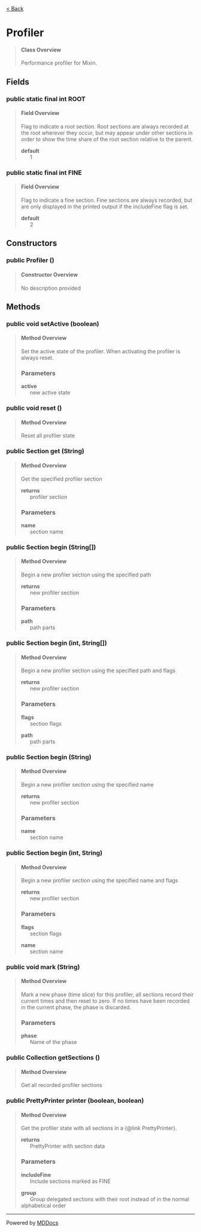 [< Back](../README.md)
# Profiler #
>#### Class Overview ####
>Performance profiler for Mixin.
## Fields ##
### public static final int ROOT ###
>#### Field Overview ####
>Flag to indicate a root section. Root sections are always recorded at the
 root wherever they occur, but may appear under other sections in order to
 show the time share of the root section relative to the parent.
>
>**default**<br />
>&nbsp;&nbsp;&nbsp;&nbsp;&nbsp;&nbsp;1
>
### public static final int FINE ###
>#### Field Overview ####
>Flag to indicate a fine section. Fine sections are always recorded, but
 are only displayed in the printed output if the includeFine flag is set.
>
>**default**<br />
>&nbsp;&nbsp;&nbsp;&nbsp;&nbsp;&nbsp;2
>
## Constructors ##
### public Profiler () ###
>#### Constructor Overview ####
>No description provided
>
## Methods ##
### public void setActive (boolean) ###
>#### Method Overview ####
>Set the active state of the profiler. When activating the profiler is
 always reset.
>
>### Parameters ###
>**active**<br />
>&nbsp;&nbsp;&nbsp;&nbsp;&nbsp;&nbsp;new active state
>
### public void reset () ###
>#### Method Overview ####
>Reset all profiler state
>
### public Section get (String) ###
>#### Method Overview ####
>Get the specified profiler section
>
>**returns**<br />
>&nbsp;&nbsp;&nbsp;&nbsp;&nbsp;&nbsp;profiler section
>
>### Parameters ###
>**name**<br />
>&nbsp;&nbsp;&nbsp;&nbsp;&nbsp;&nbsp;section name
>
### public Section begin (String[]) ###
>#### Method Overview ####
>Begin a new profiler section using the specified path
>
>**returns**<br />
>&nbsp;&nbsp;&nbsp;&nbsp;&nbsp;&nbsp;new profiler section
>
>### Parameters ###
>**path**<br />
>&nbsp;&nbsp;&nbsp;&nbsp;&nbsp;&nbsp;path parts
>
### public Section begin (int, String[]) ###
>#### Method Overview ####
>Begin a new profiler section using the specified path and flags
>
>**returns**<br />
>&nbsp;&nbsp;&nbsp;&nbsp;&nbsp;&nbsp;new profiler section
>
>### Parameters ###
>**flags**<br />
>&nbsp;&nbsp;&nbsp;&nbsp;&nbsp;&nbsp;section flags
>
>**path**<br />
>&nbsp;&nbsp;&nbsp;&nbsp;&nbsp;&nbsp;path parts
>
### public Section begin (String) ###
>#### Method Overview ####
>Begin a new profiler section using the specified name
>
>**returns**<br />
>&nbsp;&nbsp;&nbsp;&nbsp;&nbsp;&nbsp;new profiler section
>
>### Parameters ###
>**name**<br />
>&nbsp;&nbsp;&nbsp;&nbsp;&nbsp;&nbsp;section name
>
### public Section begin (int, String) ###
>#### Method Overview ####
>Begin a new profiler section using the specified name and flags
>
>**returns**<br />
>&nbsp;&nbsp;&nbsp;&nbsp;&nbsp;&nbsp;new profiler section
>
>### Parameters ###
>**flags**<br />
>&nbsp;&nbsp;&nbsp;&nbsp;&nbsp;&nbsp;section flags
>
>**name**<br />
>&nbsp;&nbsp;&nbsp;&nbsp;&nbsp;&nbsp;section name
>
### public void mark (String) ###
>#### Method Overview ####
>Mark a new phase (time slice) for this profiler, all sections record
 their current times and then reset to zero. If no times have been
 recorded in the current phase, the phase is discarded.
>
>### Parameters ###
>**phase**<br />
>&nbsp;&nbsp;&nbsp;&nbsp;&nbsp;&nbsp;Name of the phase
>
### public Collection getSections () ###
>#### Method Overview ####
>Get all recorded profiler sections
>
### public PrettyPrinter printer (boolean, boolean) ###
>#### Method Overview ####
>Get the profiler state with all sections in a {@link PrettyPrinter}.
>
>**returns**<br />
>&nbsp;&nbsp;&nbsp;&nbsp;&nbsp;&nbsp;PrettyPrinter with section data
>
>### Parameters ###
>**includeFine**<br />
>&nbsp;&nbsp;&nbsp;&nbsp;&nbsp;&nbsp;Include sections marked as FINE
>
>**group**<br />
>&nbsp;&nbsp;&nbsp;&nbsp;&nbsp;&nbsp;Group delegated sections with their root instead of in the
      normal alphabetical order
>

---
Powered by [MDDocs](https://github.com/VRCube/MDDocs)